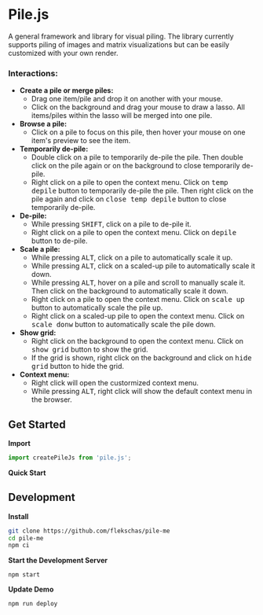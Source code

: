 # Pile.js

A general framework and library for visual piling. The library currently supports piling of images and matrix visualizations but can be easily customized with your own render.

### Interactions:
- **Create a pile or merge piles:**
  - Drag one item/pile and drop it on another with your mouse.
  - Click on the background and drag your mouse to draw a lasso. All items/piles within the lasso will be merged into one pile.
- **Browse a pile:**
  - Click on a pile to focus on this pile, then hover your mouse on one item's preview to see the item.
- **Temporarily de-pile:**
  - Double click on a pile to temporarily de-pile the pile. Then double click on the pile again or on the background to close temporarily de-pile.
  - Right click on a pile to open the context menu. Click on <kbd>temp depile</kbd> button to temporarily de-pile the pile. Then right click on the pile again and click on <kbd>close temp depile</kbd> button to close temporarily de-pile.
- **De-pile:**
  - While pressing <kbd>SHIFT</kbd>, click on a pile to de-pile it.
  - Right click on a pile to open the context menu. Click on <kbd>depile</kbd> button to de-pile.
- **Scale a pile:**
  - While pressing <kbd>ALT</kbd>, click on a pile to automatically scale it up. 
  - While pressing <kbd>ALT</kbd>, click on a scaled-up pile to automatically scale it down. 
  - While pressing <kbd>ALT</kbd>, hover on a pile and scroll to manually scale it. Then click on the background to automatically scale it down.
  - Right click on a pile to open the context menu. Click on <kbd>scale up</kbd> button to automatically scale the pile up.
  - Right click on a scaled-up pile to open the context menu. Click on <kbd>scale donw</kbd> button to automatically scale the pile down.
- **Show grid:**
  - Right click on the background to open the context menu. Click on <kbd>show grid</kbd> button to show the grid.
  - If the grid is shown, right click on the background and click on <kbd>hide grid</kbd> button to hide the grid.
- **Context menu:**
  - Right click will open the custormized context menu.
  - While pressing <kbd>ALT</kbd>, right click will show the default context menu in the browser.

## Get Started


**Import**

```javascript
import createPileJs from 'pile.js';
```

**Quick Start**

## Development

**Install**

```bash
git clone https://github.com/flekschas/pile-me
cd pile-me
npm ci
```

**Start the Development Server**

```
npm start
```

**Update Demo**

```
npm run deploy
```
